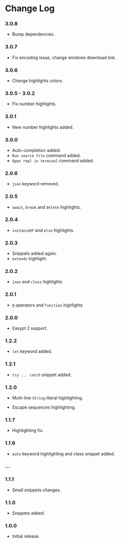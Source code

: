 # Change Log

### 3.0.8

- Bump dependencies.

### 3.0.7

- Fix encoding issue, change windows download link.

### 3.0.6

- Change highlights colors.

### 3.0.5 - 3.0.2

- Fix number highlights.

### 3.0.1

- New number highlights added.

### 3.0.0

- Auto-completion added.
- `Run source file` command added.
- `Open repl in terminal` command added.

### 2.0.6

- `json` keyword removed.

### 2.0.5

- `await`, `break` and `delete` highlights.

### 2.0.4

- `instanceOf` and `else` highlights.

### 2.0.3

- Snippets added again.
- `extends` highlight.

### 2.0.2

- `json` and `class` highlights

### 2.0.1

- `@` operators and `function` highlights

### 2.0.0

- Easypt 2 support.

### 1.2.2

- `let` keyword added.

### 1.2.1

- `try ... catch` snippet added.

### 1.2.0

- Multi-line `String` literal highlighting.

- Escape sequences highlighting.

### 1.1.7

- Highlighting fix.

### 1.1.6

- `auto` keyword highlighting and class snippet added.

### ...


### 1.1.1

- Small snippets changes.

### 1.1.0

- Snippets added.

### 1.0.0

- Initial release.